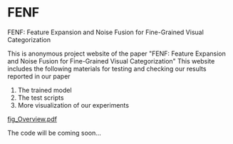 # FENF
FENF: Feature Expansion and Noise Fusion for Fine-Grained Visual Categorization

This is anonymous project website of the paper "FENF: Feature Expansion and Noise Fusion for Fine-Grained Visual Categorization" This website includes the following materials for testing and checking our results reported in our paper

1. The trained model
2. The test scripts
3. More visualization of our experiments

[fig_Overview.pdf](https://github.com/SYe-hub/FENF/files/9349580/fig_Overview.pdf)


The code will be coming soon... 

